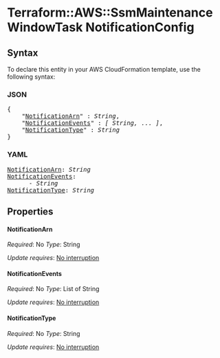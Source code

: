 # Terraform::AWS::SsmMaintenanceWindowTask NotificationConfig

## Syntax

To declare this entity in your AWS CloudFormation template, use the following syntax:

### JSON

<pre>
{
    "<a href="#notificationarn" title="NotificationArn">NotificationArn</a>" : <i>String</i>,
    "<a href="#notificationevents" title="NotificationEvents">NotificationEvents</a>" : <i>[ String, ... ]</i>,
    "<a href="#notificationtype" title="NotificationType">NotificationType</a>" : <i>String</i>
}
</pre>

### YAML

<pre>
<a href="#notificationarn" title="NotificationArn">NotificationArn</a>: <i>String</i>
<a href="#notificationevents" title="NotificationEvents">NotificationEvents</a>: <i>
      - String</i>
<a href="#notificationtype" title="NotificationType">NotificationType</a>: <i>String</i>
</pre>

## Properties

#### NotificationArn

_Required_: No
_Type_: String

_Update requires_: [No interruption](https://docs.aws.amazon.com/AWSCloudFormation/latest/UserGuide/using-cfn-updating-stacks-update-behaviors.html#update-no-interrupt)

#### NotificationEvents

_Required_: No
_Type_: List of String

_Update requires_: [No interruption](https://docs.aws.amazon.com/AWSCloudFormation/latest/UserGuide/using-cfn-updating-stacks-update-behaviors.html#update-no-interrupt)

#### NotificationType

_Required_: No
_Type_: String

_Update requires_: [No interruption](https://docs.aws.amazon.com/AWSCloudFormation/latest/UserGuide/using-cfn-updating-stacks-update-behaviors.html#update-no-interrupt)

